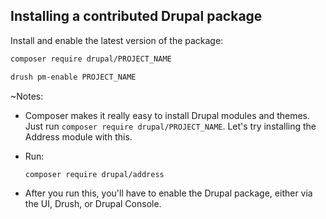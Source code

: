 ## Installing a contributed Drupal package

Install and enable the latest version of the package:

```bash
composer require drupal/PROJECT_NAME

drush pm-enable PROJECT_NAME
```

~Notes:

*   Composer makes it really easy to install Drupal modules and themes. Just run `composer require drupal/PROJECT_NAME`. Let's try installing the Address module with this.

*   Run:

    ```bash
    composer require drupal/address
    ```

*   After you run this, you'll have to enable the Drupal package, either via the UI, Drush, or Drupal Console.
